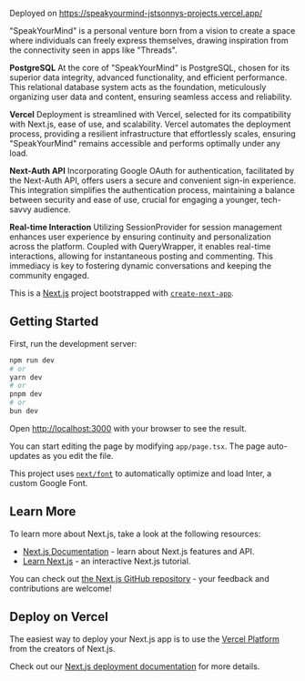 Deployed on https://speakyourmind-jstsonnys-projects.vercel.app/

"SpeakYourMind" is a personal venture born from a vision to create a space where individuals can freely express themselves, drawing inspiration from the connectivity seen in apps like "Threads".

**PostgreSQL**
At the core of "SpeakYourMind" is PostgreSQL, chosen for its superior data integrity, advanced functionality, and efficient performance. This relational database system acts as the foundation, meticulously organizing user data and content, ensuring seamless access and reliability.

**Vercel** 
Deployment is streamlined with Vercel, selected for its compatibility with Next.js, ease of use, and scalability. Vercel automates the deployment process, providing a resilient infrastructure that effortlessly scales, ensuring "SpeakYourMind" remains accessible and performs optimally under any load.

**Next-Auth API** Incorporating Google OAuth for authentication, facilitated by the Next-Auth API, offers users a secure and convenient sign-in experience. This integration simplifies the authentication process, maintaining a balance between security and ease of use, crucial for engaging a younger, tech-savvy audience.

**Real-time Interaction**
Utilizing SessionProvider for session management enhances user experience by ensuring continuity and personalization across the platform. Coupled with QueryWrapper, it enables real-time interactions, allowing for instantaneous posting and commenting. This immediacy is key to fostering dynamic conversations and keeping the community engaged.

This is a [Next.js](https://nextjs.org/) project bootstrapped with [`create-next-app`](https://github.com/vercel/next.js/tree/canary/packages/create-next-app).

## Getting Started

First, run the development server:

```bash
npm run dev
# or
yarn dev
# or
pnpm dev
# or
bun dev
```

Open [http://localhost:3000](http://localhost:3000) with your browser to see the result.

You can start editing the page by modifying `app/page.tsx`. The page auto-updates as you edit the file.

This project uses [`next/font`](https://nextjs.org/docs/basic-features/font-optimization) to automatically optimize and load Inter, a custom Google Font.

## Learn More

To learn more about Next.js, take a look at the following resources:

- [Next.js Documentation](https://nextjs.org/docs) - learn about Next.js features and API.
- [Learn Next.js](https://nextjs.org/learn) - an interactive Next.js tutorial.

You can check out [the Next.js GitHub repository](https://github.com/vercel/next.js/) - your feedback and contributions are welcome!

## Deploy on Vercel

The easiest way to deploy your Next.js app is to use the [Vercel Platform](https://vercel.com/new?utm_medium=default-template&filter=next.js&utm_source=create-next-app&utm_campaign=create-next-app-readme) from the creators of Next.js.

Check out our [Next.js deployment documentation](https://nextjs.org/docs/deployment) for more details.
